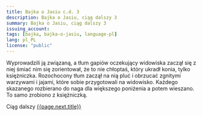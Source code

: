 ```yaml
---
title: Bajka o Jasiu c.d. 3
description: Bajka o Jasiu, ciąg dalszy 3
summary: Bajka o Jasiu, ciąg dalszy 3
issuing_account:
tags: [bajka, bajka-o-jasiu, language-pl]
lang: pl_PL
license: "public"
---
```


Wyprowadzili ją związaną, a tłum gapiów oczekujący widowiska zaczął się z niej śmiać nim się zorientował, że to nie chłoptaś, który ukradł konia, tylko księżniczka.
Rozochocony tłum zaczął na nią pluć i obrzucać zgnitymi warzywami i jajami, które sobie przygotowali na widowisko.
Każdego skazanego rozbierano do naga dla większego poniżenia a potem wieszano. To samo zrobiono z księżniczką.

Ciąg dalszy <a href="{{ page.next.url }}">{{page.next.title}}</a>
